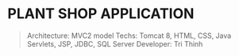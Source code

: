 # PLANT SHOP APPLICATION
> Architecture: MVC2 model
> Techs: Tomcat 8, HTML, CSS, Java Servlets, JSP, JDBC, SQL Server
> Developer: Tri Thinh
